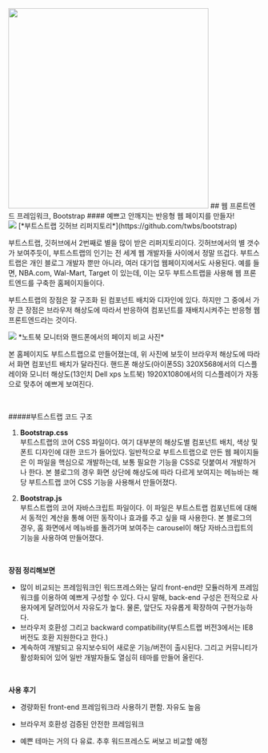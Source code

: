 <img width=400 class="img-thumbnail" src="https://jmyang.kr/static/img/bootstrap.png">
## 웹 프론트엔드 프레임워크, Bootstrap  
#### 예쁘고 안깨지는 반응형 웹 페이지를 만들자!  
  
</br>  
  
<img class="img-thumbnail" src="https://jmyang.kr/static/img/bstar.jpg">  
[*부트스트랩 깃허브 리퍼지토리*](https://github.com/twbs/bootstrap)  
  
부트스트랩, 깃허브에서 2번째로 별을 많이 받은 리퍼지토리이다. 깃허브에서의 별 갯수가 보여주듯이, 부트스트랩의 인기는 전 세계 웹 개발자들 사이에서 정말 뜨겁다. 부트스트랩은 개인 블로그 개발자 뿐만 아니라, 여러 대기업 웹페이지에서도 사용된다. 예를 들면, NBA.com, Wal-Mart, Target 이 있는데, 이는 모두 부트스트랩을 사용해 웹 프론트엔드를 구축한 홈페이지들이다.  
  
부트스트랩의 장점은 잘 구조화 된 컴포넌트 배치와 디자인에 있다. 하지만 그 중에서 가장 큰 장점은 브라우저 해상도에 따라서 반응하여 컴포넌트를 재배치시켜주는 반응형 웹 프론트엔드라는 것이다.  
  
<img class="img-thumbnail" src="https://jmyang.kr/static/img/screencomp.jpg">  
*노트북 모니터와 핸드폰에서의 페이지 비교 사진*  
  
본 홈페이지도 부트스트랩으로 만들어졌는데, 위 사진에 보듯이 브라우저 해상도에 따라서 화면 컴포넌트 배치가 달라진다. 핸드폰 해상도(아이폰5S) 320X568에서의 디스플레이와 모니터 해상도(13인치 Dell xps 노트북) 1920X1080에서의 디스플레이가 자동으로 맞추어 예쁘게 보여진다.
  
</br>  
  
#####부트스트랩 코드 구조  
  
1. **Bootstrap.css**</br>부트스트랩의 코어 CSS 파일이다. 여기 대부분의 해상도별 컴포넌트 배치, 색상 및 폰트 디자인에 대한 코드가 들어있다. 일반적으로 부트스트랩으로 만든 웹 페이지들은 이 파일을 핵심으로 개발하는데, 보통 필요한 기능을 CSS로 덧붙여서 개발하거나 한다. 본 블로그의 경우 화면 상단에 해상도에 따라 다르게 보여지는 메뉴바는 해당 부트스트랩 코어 CSS 기능을 사용해서 만들어졌다.  
  
2. **Bootstrap.js**</br>부트스트랩의 코어 자바스크립트 파일이다. 이 파일은 부트스트랩 컴포넌트에 대해서 동적인 계산을 통해 어떤 동작이나 효과를 주고 싶을 때 사용한다. 본 블로그의 경우, 홈 화면에서 메뉴바를 돌려가며 보여주는 carousel이 해당 자바스크립트의 기능을 사용하여 만들어졌다.  
  
</br>  
  
**장점 정리해보면**  
- 많이 비교되는 프레임워크인 워드프레스와는 달리 front-end만 모듈러하게 프레임워크를 이용하여 예쁘게 구성할 수 있다. 다시 말해, back-end 구성은 전적으로 사용자에게 달려있어서 자유도가 높다. 물론, 앞단도 자유롭게 확장하여 구현가능하다.  
- 브라우저 호환성 그리고 backward compatibility(부트스트랩 버전3에서는 IE8 버전도 호환 지원한다고 한다.)  
- 계속하여 개발되고 유지보수되어 새로운 기능/버전이 출시된다. 그리고 커뮤니티가 활성화되어 있어 일반 개발자들도 열심히 테마를 만들어 올린다.  
  
</br>  
  
**사용 후기**  
  
* 경량화된 front-end 프레임워크라 사용하기 편함. 자유도 높음
  
* 브라우저 호환성 검증된 안전한 프레임워크 
  
* 예쁜 테마는 거의 다 유료. 추후 워드프레스도 써보고 비교할 예정
  
